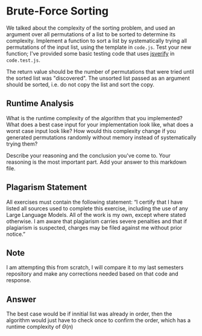 # Brute-Force Sorting

We talked about the complexity of the sorting problem, and used an argument over
all permutations of a list to be sorted to determine its complexity. Implement
a function to sort a list by systematically trying all permutations of the input
list, using the template in `code.js`. Test your new function; I've provided
some basic testing code that uses [jsverify](https://jsverify.github.io/) in
`code.test.js`.

The return value should be the number of permutations that were tried until the
sorted list was "discovered". The unsorted list passed as an argument should be
sorted, i.e. do not copy the list and sort the copy.

## Runtime Analysis

What is the runtime complexity of the algorithm that you implemented? What does
a best case input for your implementation look like, what does a worst case
input look like? How would this complexity change if you generated permutations
randomly without memory instead of systematically trying them?

Describe your reasoning and the conclusion you've come to. Your reasoning is the
most important part. Add your answer to this markdown file.

## Plagarism Statement

All exercises must contain the following statement:
“I certify that I have listed all sources used to complete this exercise, including the use
of any Large Language Models. All of the work is my own, except where stated
otherwise. I am aware that plagiarism carries severe penalties and that if plagiarism is
suspected, charges may be filed against me without prior notice.”

## Note
I am attempting this from scratch, I will compare it to my last semesters repository and make any corrections needed based on that code and response.

## Answer

The best case would be if innitial list was already in order, then the algorithm would just have to check once to confirm the order, which has a runtime complexity of $\Theta(n)$
